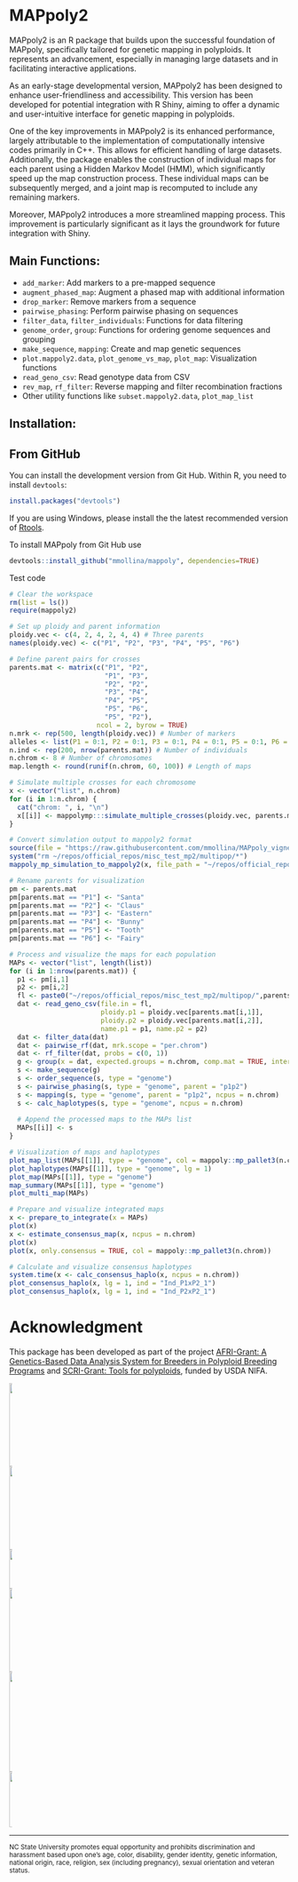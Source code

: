 # MAPpoly2

MAPpoly2 is an R package that builds upon the successful foundation of MAPpoly, 
specifically tailored for genetic mapping in polyploids. It represents an advancement,
especially in managing large datasets and in facilitating interactive applications. 

As an early-stage developmental version, MAPpoly2 has been 
designed to enhance user-friendliness and accessibility. This version has been developed
for potential integration with R Shiny, aiming to offer a dynamic and user-intuitive
interface for genetic mapping in polyploids. 

One of the key improvements in MAPpoly2 is its enhanced performance, largely attributable to the implementation of computationally intensive codes primarily in C++. This allows for efficient handling of large datasets. Additionally, the package enables the construction of individual maps for each parent using a Hidden Markov Model (HMM), which significantly speed up the map construction process. These individual maps can be subsequently merged, and a joint map is recomputed to include any remaining markers.

Moreover, MAPpoly2 introduces a more streamlined mapping process. This improvement is particularly significant as it lays the groundwork for future integration with Shiny.

## Main Functions:
- `add_marker`: Add markers to a pre-mapped sequence
- `augment_phased_map`: Augment a phased map with additional information
- `drop_marker`: Remove markers from a sequence
- `pairwise_phasing`: Perform pairwise phasing on sequences
- `filter_data`, `filter_individuals`: Functions for data filtering
- `genome_order`, `group`: Functions for ordering genome sequences and grouping
- `make_sequence`, `mapping`: Create and map genetic sequences
- `plot.mappoly2.data`, `plot_genome_vs_map`, `plot_map`: Visualization functions
- `read_geno_csv`: Read genotype data from CSV
- `rev_map`, `rf_filter`: Reverse mapping and filter recombination fractions
- Other utility functions like `subset.mappoly2.data`, `plot_map_list`


## Installation:

## From GitHub 

You can install the development version from Git Hub. Within R, you need to install `devtools`:

```R
install.packages("devtools")
```

If you are using Windows, please install the the latest recommended version of [Rtools](https://cran.r-project.org/bin/windows/Rtools/).

To install MAPpoly from Git Hub use

```R
devtools::install_github("mmollina/mappoly", dependencies=TRUE)
```

Test code

```R
# Clear the workspace
rm(list = ls())
require(mappoly2)

# Set up ploidy and parent information
ploidy.vec <- c(4, 2, 4, 2, 4, 4) # Three parents
names(ploidy.vec) <- c("P1", "P2", "P3", "P4", "P5", "P6")

# Define parent pairs for crosses
parents.mat <- matrix(c("P1", "P2", 
                        "P1", "P3", 
                        "P2", "P2", 
                        "P3", "P4", 
                        "P4", "P5", 
                        "P5", "P6", 
                        "P5", "P2"),
                      ncol = 2, byrow = TRUE)
n.mrk <- rep(500, length(ploidy.vec)) # Number of markers
alleles <- list(P1 = 0:1, P2 = 0:1, P3 = 0:1, P4 = 0:1, P5 = 0:1, P6 = 0:1) # Alleles
n.ind <- rep(200, nrow(parents.mat)) # Number of individuals
n.chrom <- 8 # Number of chromosomes
map.length <- round(runif(n.chrom, 60, 100)) # Length of maps

# Simulate multiple crosses for each chromosome
x <- vector("list", n.chrom)
for (i in 1:n.chrom) {
  cat("chrom: ", i, "\n")
  x[[i]] <- mappolymp:::simulate_multiple_crosses(ploidy.vec, parents.mat, n.ind, n.mrk, alleles, map.length[i])
}

# Convert simulation output to mappoly2 format
source(file = "https://raw.githubusercontent.com/mmollina/MAPpoly_vignettes/master/misc_scripts/mappoly_mp_simulation_to_mappoly2.R")
system("rm ~/repos/official_repos/misc_test_mp2/multipop/*")
mappoly_mp_simulation_to_mappoly2(x, file_path = "~/repos/official_repos/misc_test_mp2/multipop")

# Rename parents for visualization
pm <- parents.mat
pm[parents.mat == "P1"] <- "Santa"
pm[parents.mat == "P2"] <- "Claus"
pm[parents.mat == "P3"] <- "Eastern"
pm[parents.mat == "P4"] <- "Bunny"
pm[parents.mat == "P5"] <- "Tooth"
pm[parents.mat == "P6"] <- "Fairy"

# Process and visualize the maps for each population
MAPs <- vector("list", length(list))
for (i in 1:nrow(parents.mat)) {
  p1 <- pm[i,1]
  p2 <- pm[i,2]
  fl <- paste0("~/repos/official_repos/misc_test_mp2/multipop/",parents.mat[i,1],"x",parents.mat[i,2],".csv")
  dat <- read_geno_csv(file.in = fl,
                       ploidy.p1 = ploidy.vec[parents.mat[i,1]],
                       ploidy.p2 = ploidy.vec[parents.mat[i,2]],
                       name.p1 = p1, name.p2 = p2)
  dat <- filter_data(dat)
  dat <- pairwise_rf(dat, mrk.scope = "per.chrom")
  dat <- rf_filter(dat, probs = c(0, 1))
  g <- group(x = dat, expected.groups = n.chrom, comp.mat = TRUE, inter = FALSE)
  s <- make_sequence(g)
  s <- order_sequence(s, type = "genome")
  s <- pairwise_phasing(s, type = "genome", parent = "p1p2")
  s <- mapping(s, type = "genome", parent = "p1p2", ncpus = n.chrom)
  s <- calc_haplotypes(s, type = "genome", ncpus = n.chrom)
  
  # Append the processed maps to the MAPs list
  MAPs[[i]] <- s
}

# Visualization of maps and haplotypes
plot_map_list(MAPs[[1]], type = "genome", col = mappoly::mp_pallet3(n.chrom))
plot_haplotypes(MAPs[[1]], type = "genome", lg = 1)
plot_map(MAPs[[1]], type = "genome")
map_summary(MAPs[[1]], type = "genome")
plot_multi_map(MAPs)

# Prepare and visualize integrated maps
x <- prepare_to_integrate(x = MAPs)
plot(x)
x <- estimate_consensus_map(x, ncpus = n.chrom)
plot(x)
plot(x, only.consensus = TRUE, col = mappoly::mp_pallet3(n.chrom))

# Calculate and visualize consensus haplotypes
system.time(x <- calc_consensus_haplo(x, ncpus = n.chrom))
plot_consensus_haplo(x, lg = 1, ind = "Ind_P1xP2_1")
plot_consensus_haplo(x, lg = 1, ind = "Ind_P2xP2_1")
```

# Acknowledgment

This package has been developed as part of the project [AFRI-Grant: A Genetics-Based Data Analysis System for Breeders in Polyploid Breeding Programs](https://portal.nifa.usda.gov/web/crisprojectpages/1027948-a-genetics-based-data-analysis-system-for-breeders-in-polyploid-breeding-programs.html) and  [SCRI-Grant: Tools for polyploids](https://www.polyploids.org/), funded by USDA NIFA.

<div class="horizontalgap" style="width:5px">
    <a id="NCSU" href="https://www.ncsu.edu/"><img src="https://brand.ncsu.edu/assets/logos/ncstate-brick-2x2-red.png" width="150" alt=""/></a>
    <a id="BMGF" href="https://www.gatesfoundation.org/"><img src="https://fsm-alliance.org/wp-content/uploads/gates-logo-bda5cc0866e8e37eccab4ac502b916c1-copy.png" width="150" alt=""/></a>
    <a id="GT4SP" href="https://sweetpotatogenomics.cals.ncsu.edu/"><img src="http://www.sweetpotatoknowledge.org/wp-content/uploads/2016/02/GT4SP-logo-e1456736272456.png" width="70" alt=""/></a>
    <a id="sweetgains" href="https://cgspace.cgiar.org/handle/10568/106838"><img src="https://cipotato.org/wp-content/uploads/2020/06/SweetGains-sin-fondo-1-350x230.png" width="150" alt=""/></a>
    <a id="PolyploidTools" href="https://www.polyploids.org/"><img src="https://www.polyploids.org/sites/default/files/inline-images/Project%20Logo-transparent.png" width="180" alt=""/></a>    
     <a id="USDA-NIFA" href="https://portal.nifa.usda.gov/web/crisprojectpages/1027948-a-genetics-based-data-analysis-system-for-breeders-in-polyploid-breeding-programs.html"><img src="https://upload.wikimedia.org/wikipedia/commons/0/06/USDA_NIFA_Twitter_Logo.jpg" width="100" alt=""/></a>  
    <span class="stretch"></span>
</div>

---
<sub>NC State University promotes equal opportunity and prohibits discrimination and harassment based upon one’s age, color, disability, gender identity, genetic information, national origin, race, religion, sex (including pregnancy), sexual orientation and veteran status.</sub>




